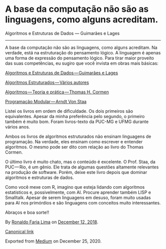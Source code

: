 A base da computação não são as linguagens, como alguns acreditam.
==================================================================

Algoritmos e Estruturas de Dados — Guimarães e Lages

------------------------------------------------------------------------

A base da computação não são as linguagens, como alguns acreditam. Na
verdade, está na estruturação do pensamento lógico. A linguagem é apenas
uma forma de expressão do pensamento lógico. Para tirar maior proveito
das suas competências, eu sugiro que você invista em obras mais básicas:

<a href="https://www.amazon.com.br/Algoritmos-Estruturas-Dados-Angelo-Guimarães/dp/8521603789/ref=sr_1_2?s=books&amp;ie=UTF8&amp;qid=1544616120&amp;sr=1-2&amp;keywords=algoritmos+e+estruturas+de+dados" class="markup--anchor markup--p-anchor">Algoritmos e Estruturas de Dados — Guimarães e Lages</a>

<a href="https://www.amazon.com.br/Algoritmos-Estruturados-Harry-Farrer/dp/8521611803/ref=pd_sbs_14_5?_encoding=UTF8&amp;pd_rd_i=8521611803&amp;pd_rd_r=db412028-fe05-11e8-b43e-078bc5138e41&amp;pd_rd_w=9fMrM&amp;pd_rd_wg=6pg0Z&amp;pf_rd_p=70350d8c-4f01-48e0-ada5-5ec4f2a6da98&amp;pf_rd_r=XYCFSS0DCTNRZ1WD34D3&amp;psc=1&amp;refRID=XYCFSS0DCTNRZ1WD34D3" class="markup--anchor markup--p-anchor">Algoritmos Estruturados — Vários autores</a>

<a href="https://www.amazon.com.br/Algoritmos-Teoria-Prática-Thomas-Cormen/dp/8535236996/ref=pd_sbs_14_2?_encoding=UTF8&amp;pd_rd_i=8535236996&amp;pd_rd_r=ee4745e2-fe05-11e8-a96e-4dfbc2ecf4df&amp;pd_rd_w=8qeV7&amp;pd_rd_wg=9Ks5e&amp;pf_rd_p=70350d8c-4f01-48e0-ada5-5ec4f2a6da98&amp;pf_rd_r=YE8YDP1VPHQNFYKX9CKR&amp;psc=1&amp;refRID=YE8YDP1VPHQNFYKX9CKR" class="markup--anchor markup--p-anchor">Algoritmos — Teoria e prática — Thomas H. Cormen</a>

<a href="https://www.amazon.com.br/Programação-Modular-Arndt-Von-Staa/dp/8535206086/ref=sr_1_1?ie=UTF8&amp;qid=1544616501&amp;sr=8-1&amp;keywords=Arndt+von+staa" class="markup--anchor markup--p-anchor">Programação Modular — Arndt Von Staa</a>

Listei os livros em ordem de dificuldade. Os dois primeiros são
equivalentes. Apesar da minha preferência pelo segundo, o primeiro
também é muito bom. Foram livros-texto da PUC-MG e UFMG durante vários
anos.

Ambos os livros de algoritmos estruturados não ensinam linguagens de
programação. Na verdade, eles ensinam como escrever e entender
algoritmos. O mesmo pode ser dito com relação ao livro do Thomas Cormen.

O último livro é muito chato, mas o conteúdo é excelente. O Prof. Staa,
da PUC — Rio, é um gênio. Ele trata de algumas questões altamente
relevantes na produção de software. Porém, deixe este livro depois que
dominar algoritmos e estruturas de dados.

Como você mexe com R, imagino que esteja lidando com algoritmos
estatísticos e, possivelmente, com AI. Procure aprender também LISP e
Smalltalk. Apesar de serem linguagens em desuso, foram muito usadas para
AI nos primórdios e são linguagens com conceitos muito interessantes.

Abraços e boa sorte!!

By
<a href="https://medium.com/@ronaldolima" class="p-author h-card">Ronaldo Faria Lima</a>
on [December 12, 2018](https://medium.com/p/3cf886215ab6).

<a href="https://medium.com/@ronaldolima/a-base-da-computa%C3%A7%C3%A3o-n%C3%A3o-s%C3%A3o-as-linguagens-como-alguns-acreditam-3cf886215ab6" class="p-canonical">Canonical link</a>

Exported from [Medium](https://medium.com) on December 25, 2020.

